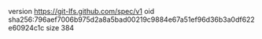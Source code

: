 version https://git-lfs.github.com/spec/v1
oid sha256:796aef7006b975d2a8a5bad00219c9884e67a51ef96d36b3a0df622e60924c1c
size 384
